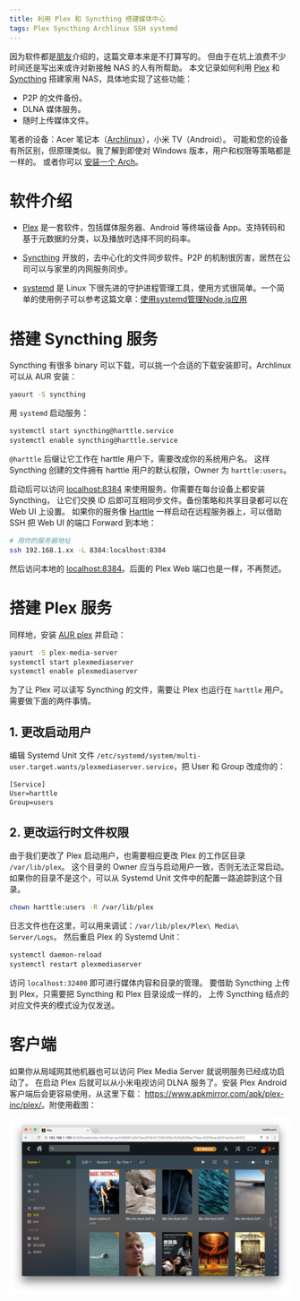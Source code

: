 ```yaml
---
title: 利用 Plex 和 Syncthing 搭建媒体中心
tags: Plex Syncthing Archlinux SSH systemd
---
```


因为软件都是[朋友][oott]介绍的，这篇文章本来是不打算写的。
但由于在坑上浪费不少时间还是写出来或许对新接触 NAS 的人有所帮助。
本文记录如何利用 [Plex][plex] 和 [Syncthing][syncthing] 搭建家用 NAS，具体地实现了这些功能：

* P2P 的文件备份。
* DLNA 媒体服务。
* 随时上传媒体文件。

笔者的设备：Acer 笔记本（[Archlinux][arch]），小米 TV（Android）。
可能和您的设备有所区别，但原理类似。我了解到即使对 Windows 版本，用户和权限等策略都是一样的。
或者你可以 [安装一个 Arch][arch-install]。

<!--more-->

# 软件介绍

* [Plex][plex] 是一套软件，包括媒体服务器、Android 等终端设备 App。支持转码和基于元数据的分类，以及播放时选择不同的码率。

* [Syncthing][syncthing] 开放的，去中心化的文件同步软件。P2P 的机制很厉害，居然在公司可以与家里的内网服务同步。

* [systemd][systemd] 是 Linux 下很先进的守护进程管理工具，使用方式很简单。一个简单的使用例子可以参考这篇文章：[使用systemd管理Node.js应用](/2016/08/04/systemd-nodejs-app.html)

# 搭建 Syncthing 服务

Syncthing 有很多 binary 可以下载，可以挑一个合适的下载安装即可。Archlinux 可以从 AUR 安装：

```bash
yaourt -S syncthing
```

用 `systemd` 启动服务：

```bash
systemctl start syncthing@harttle.service
systemctl enable syncthing@harttle.service
```

`@harttle` 后缀让它工作在 harttle 用户下，需要改成你的系统用户名。
这样 Syncthing 创建的文件拥有 harttle 用户的默认权限，Owner 为 `harttle:users`。

启动后可以访问 <localhost:8384> 来使用服务。你需要在每台设备上都安装 Syncthing，
让它们交换 ID 后即可互相同步文件。备份策略和共享目录都可以在 Web UI 上设置。
如果你的服务像 [Harttle](/) 一样启动在远程服务器上，可以借助 SSH 把 Web UI 的端口 Forward 到本地：

```bash
# 用你的服务器地址
ssh 192.168.1.xx -L 8384:localhost:8384
```

然后访问本地的 <localhost:8384>。后面的 Plex Web 端口也是一样，不再赘述。

# 搭建 Plex 服务

同样地，安装 [AUR plex][aur-plex] 并启动：

```bash
yaourt -S plex-media-server
systemctl start plexmediaserver
systemctl enable plexmediaserver
```

为了让 Plex 可以读写 Syncthing 的文件，需要让 Plex 也运行在 `harttle` 用户。
需要做下面的两件事情。

## 1. 更改启动用户

编辑 Systemd Unit 文件 `/etc/systemd/system/multi-user.target.wants/plexmediaserver.service`，把 User 和 Group 改成你的：

```
[Service]
User=harttle
Group=users
```

## 2. 更改运行时文件权限

由于我们更改了 Plex 启动用户，也需要相应更改 Plex 的工作区目录 `/var/lib/plex`。
这个目录的 Owner 应当与启动用户一致，否则无法正常启动。
如果你的目录不是这个，可以从 Systemd Unit 文件中的配置一路追踪到这个目录。

```bash
chown harttle:users -R /var/lib/plex
```

日志文件也在这里，可以用来调试：`/var/lib/plex/Plex\ Media\ Server/Logs`。
然后重启 Plex 的 Systemd Unit：

```bash
systemctl daemon-reload
systemctl restart plexmediaserver
```

访问 `localhost:32400` 即可进行媒体内容和目录的管理。
要借助 Syncthing 上传到 Plex，只需要把 Syncthing 和 Plex 目录设成一样的，
上传 Syncthing 结点的对应文件夹的模式设为仅发送。

# 客户端

如果你从局域网其他机器也可以访问 Plex Media Server 就说明服务已经成功启动了。
在启动 Plex 后就可以从小米电视访问 DLNA 服务了。安装 Plex Android 客户端后会更容易使用，从这里下载：
<https://www.apkmirror.com/apk/plex-inc/plex/>。附使用截图：

![plex dashboard](/assets/img/blog/plex@2x.png)

[plex]: https://www.plex.tv/zh/
[oott]: https://best33.com/
[syncthing]: https://syncthing.net/
[aur-plex]: https://wiki.archlinux.org/index.php/Plex
[arch]: https://www.archlinux.org/
[arch-install]: /2013/11/07/arch-install.html
[systemd]: https://wiki.archlinux.org/index.php/systemd
